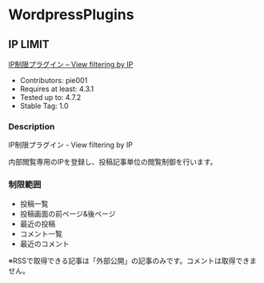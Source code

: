 # WordpressPlugins

## IP LIMIT

[IP制限プラグイン – View filtering by IP](https://wordpress.org/plugins/ip-limit/)

- Contributors: pie001
- Requires at least: 4.3.1
- Tested up to: 4.7.2
- Stable Tag: 1.0

### Description
IP制限プラグイン - View filtering by IP

内部閲覧専用のIPを登録し、投稿記事単位の閲覧制御を行います。

### 制限範囲
- 投稿一覧
- 投稿画面の前ページ&後ページ
- 最近の投稿
- コメント一覧
- 最近のコメント

※RSSで取得できる記事は「外部公開」の記事のみです。コメントは取得できません。
